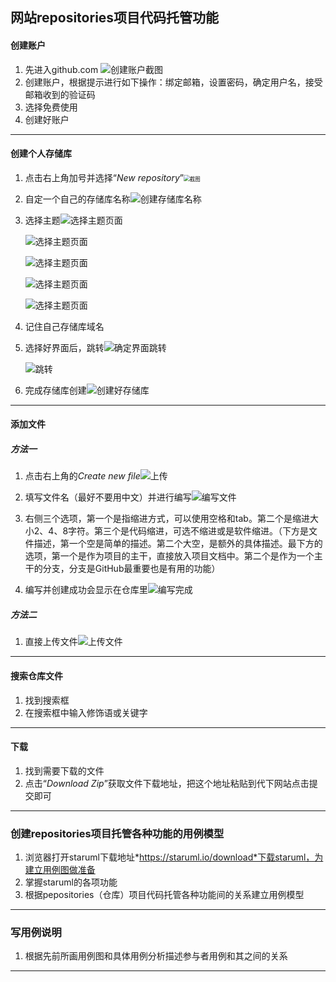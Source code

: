 ## 网站repositories项目代码托管功能

#### 创建账户

1. 先进入github.com ![创建账户截图](C:\Users\XWOWR\Desktop\QQ图片20211123153146.png)
2. 创建账户，根据提示进行如下操作：绑定邮箱，设置密码，确定用户名，接受邮箱收到的验证码
3. 选择免费使用
4. 创建好账户

---

#### 创建个人存储库

1. 点击右上角加号并选择“*New repository*”<img src="C:\Users\XWOWR\Pictures\1.PNG" alt="截图" style="zoom:61%;" />

2. 自定一个自己的存储库名称![创建存储库名称](C:\Users\XWOWR\Pictures\QQ图片20211123154124.png)

3. 选择主题![选择主题页面](C:\Users\XWOWR\Pictures\QQ图片20211123154135.png)

   ![选择主题页面](C:\Users\XWOWR\Pictures\QQ图片20211123154139.png)

   ![选择主题页面](C:\Users\XWOWR\Pictures\QQ图片20211123154142.png)

   

   

   ![选择主题页面](C:\Users\XWOWR\Pictures\QQ图片20211123154145.png)

   ![选择主题页面](C:\Users\XWOWR\Pictures\QQ图片20211123154148.png)

4. 记住自己存储库域名

5. 选择好界面后，跳转![确定界面跳转](C:\Users\XWOWR\Pictures\QQ图片20211123154151.png)

   ![跳转](C:\Users\XWOWR\Pictures\QQ图片20211123154154.png)

5. 完成存储库创建![创建好存储库](C:\Users\XWOWR\Pictures\QQ图片20211123154157.png)

---

#### 添加文件

##### 方法一

1. 点击右上角的*Create new file*![上传](C:\Users\XWOWR\Pictures\QQ图片20211123155614.jpg)
2. 填写文件名（最好不要用中文）并进行编写![编写文件](C:\Users\XWOWR\Pictures\QQ图片20211123155808.jpg)
3. 右侧三个选项，第一个是指缩进方式，可以使用空格和tab。第二个是缩进大小2、4、8字符。第三个是代码缩进，可选不缩进或是软件缩进。（下方是文件描述，第一个空是简单的描述。第二个大空，是额外的具体描述。最下方的选项，第一个是作为项目的主干，直接放入项目文档中。第二个是作为一个主干的分支，分支是GitHub最重要也是有用的功能）

4. 编写并创建成功会显示在仓库里![编写完成](C:\Users\XWOWR\Pictures\QQ图片20211123155931.jpg)

##### 方法二

1. 直接上传文件![上传文件](C:\Users\XWOWR\Pictures\QQ图片20211123160343.jpg)

---

####  搜索仓库文件

1. 找到搜索框
2. 在搜索框中输入修饰语或关键字

---

#### 下载

1. 找到需要下载的文件
2. 点击“*Download Zip*”获取文件下载地址，把这个地址粘贴到代下网站点击提交即可

---

### 创建repositories项目托管各种功能的用例模型

1. 浏览器打开staruml下载地址*https://staruml.io/download*下载staruml，为建立用例图做准备
2. 掌握staruml的各项功能
3. 根据pepositories（仓库）项目代码托管各种功能间的关系建立用例模型

---

### 写用例说明

1. 根据先前所画用例图和具体用例分析描述参与者用例和其之间的关系

---





